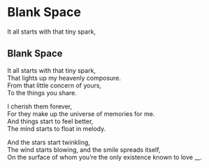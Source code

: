 # Blank Space

It all starts with that tiny spark,

## Blank Space <a id="2f4e"></a>

It all starts with that tiny spark,  
That lights up my heavenly composure.  
From that little concern of yours,  
To the things you share.

I cherish them forever,  
For they make up the universe of memories for me.  
And things start to feel better,  
The mind starts to float in melody.

And the stars start twinkling,  
The wind starts blowing, and the smile spreads itself,  
On the surface of whom you’re the only existence known to love \_\_.

